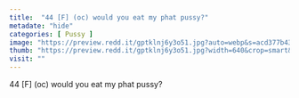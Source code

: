 ```yaml
---
title:  "44 [F] (oc) would you eat my phat pussy?"
metadate: "hide"
categories: [ Pussy ]
image: "https://preview.redd.it/gptklnj6y3o51.jpg?auto=webp&s=acd377b430330eca6113790a9ff7cda49e470ec4"
thumb: "https://preview.redd.it/gptklnj6y3o51.jpg?width=640&crop=smart&auto=webp&s=1abc235891c8320b72333effb8fa13f989259821"
visit: ""
---
```

44 [F] (oc) would you eat my phat pussy?
